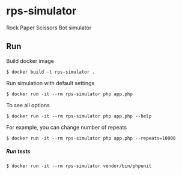 # rps-simulator
Rock Paper Scissors Bot simulator

## Run

Build docker image

```
$ docker build -t rps-simulator .
```

Run simulation with default settings

```
$ docker run -it --rm rps-simulator php app.php
```

To see all options

```
$ docker run -it --rm rps-simulator php app.php --help
```

For example, you can change number of repeats

```
$ docker run -it --rm rps-simulator php app.php --repeats=10000
```

##### Run tests

```
$ docker run -it --rm rps-simulator vendor/bin/phpunit
```